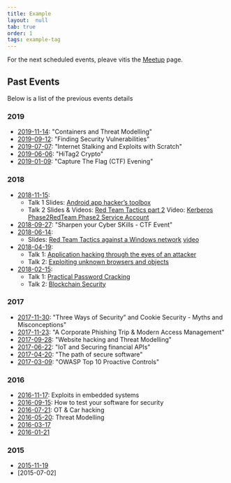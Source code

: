 ```yaml
---
title: Example
layout:  null
tab: true
order: 1
tags: example-tag
---
```


For the next scheduled events, pleave vitis the [Meetup](https://www.meetup.com/owasp-bristol/) page. 


## Past Events  
Below is a list of the previous events details 
### 2019
* [2019-11-14](https://www.meetup.com/OWASP-Bristol/events/261525682/): "Containers and Threat Modelling"
* [2019-09-12](https://www.meetup.com/OWASP-Bristol/events/261525677/): "Finding Security Vulnerabilities"
* [2019-07-07](https://www.meetup.com/OWASP-Bristol/events/260281462/): "Internet Stalking and Exploits with Scratch"
* [2019-06-06](https://www.meetup.com/OWASP-Bristol/events/261458168/): "HiTag2 Crypto"
* [2019-01-09]([https://www.meetup.com/OWASP-Bristol/events/257594082/): "Capture The Flag (CTF) Evening"


### 2018
* [2018-11-15](https://www.meetup.com/OWASP-Bristol/events/254049342/): 
    * Talk 1 Slides: [Android app hacker’s toolbox](https://github.com/OWASP/www-chapter-bristol-uk/blob/master/assets/slides/2018/OWASP-Android-Hackers-Toolbox.pptx)   
    * Talk 2 Slides & Videos: [Red Team Tactics part 2](https://github.com/OWASP/www-chapter-bristol-uk/blob/master/assets/slides/2018/OWASPBristol-Red-Team-15-11-2018.pdf) Video: [Kerberos Phase2](https://youtu.be/cwFXc5d6sXY)[RedTeam Phase2 Service Account](https://youtu.be/7Le44AFAtGc)
* [2018-09-27](https://www.meetup.com/OWASP-Bristol/events/254049195/): "Sharpen your Cyber SKills - CTF Event"
* [2018-06-14](https://www.meetup.com/OWASP-Bristol/events/247968102/): 
    * Slides: [Red Team Tactics against a Windows network](https://github.com/OWASP/www-chapter-bristol-uk/blob/master/assets/slides/2018/OWASPBristol-Red_Team_OWASP.pdf) [video](https://www.youtube.com/watch?v=s-UcuRtD4_8)
* [2018-04-19](https://www.meetup.com/OWASP-Bristol/events/245738650/): 
    * Talk 1: [Application hacking through the eyes of an attacker](https://github.com/OWASP/www-chapter-bristol-uk/blob/master/assets/slides/2018/Application-Hacking-Though-The-Eyes-Of-An-Attacker.pdf) 
    * Talk 2: [Exploiting unknown browsers and objects](https://github.com/OWASP/www-chapter-bristol-uk/blob/master/assets/slides/2018/Exploiting_Unknown_browsers.pdf) 
* [2018-02-15](https://www.meetup.com/OWASP-Bristol/events/245738659/): 
    * Talk 1: [Practical Password Cracking](https://www.owasp.org/images/e/e0/OWASPBristol-2018-02-19-practical-password-cracking.pdf) 
    * Talk 2: [Blockchain Security](https://www.owasp.org/images/8/89/OWASPBristol-2018-02-19-Blockchain-Security.pptx)

### 2017
* [2017-11-30](https://www.meetup.com/OWASP-Bristol/events/244761832/): "Three Ways of Security” and Cookie Security - Myths and Misconceptions"
* [2017-11-23](https://www.meetup.com/OWASP-Bristol/events/241535079/): "A Corporate Phishing Trip & Modern Access Management"
* [2017-09-28](https://www.meetup.com/OWASP-Bristol/events/240114497/): "Website hacking and Threat Modelling"
* [2017-06-22](https://www.meetup.com/OWASP-Bristol/events/235736793/): "IoT and Securing financial APIs" 
* [2017-04-20](https://www.meetup.com/OWASP-Bristol/events/235736782/): "The path of secure software"
* [2017-03-09](https://www.meetup.com/OWASP-Bristol/events/235736769/): "OWASP Top 10 Proactive Controls"

### 2016
* [2016-11-17](http://meetu.ps/2Xtpll): Exploits in embedded systems
* [2016-09-15](http://meetu.ps/2Xtpgw): How to test your software for security
* [2016-07-21](http://meetu.ps/2Xtp9Y): OT & Car hacking
* [2016-05-20](http://www.meetup.com/OWASP-Bristol/events/229465685/): Threat Modelling
* [2016-03-17](http://www.meetup.com/OWASP-Bristol/events/228380487/)
* [2016-01-21](http://www.meetup.com/OWASP-Bristol/events/227419895/)

### 2015
* [2015-11-19](http://www.meetup.com/OWASP-Bristol/events/226348152/)
* [2015-07-02]
